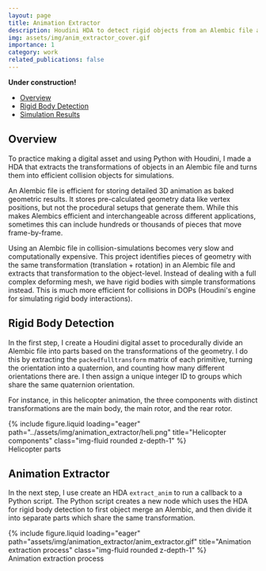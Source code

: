 ```yaml
---
layout: page
title: Animation Extractor
description: Houdini HDA to detect rigid objects from an Alembic file and extract the animation into the object level.
img: assets/img/anim_extractor_cover.gif
importance: 1
category: work
related_publications: false
---
```


<!-- Include MathJax -->
<script type="text/javascript" async
  src="https://cdn.jsdelivr.net/npm/mathjax@3/es5/tex-mml-chtml.js">
</script>

**Under construction!**

- [Overview](#overview)
- [Rigid Body Detection](#rigid-body-detection)
- [Simulation Results](#simulation-results)

## Overview
To practice making a digital asset and using Python with Houdini, I made a HDA that extracts the transformations of objects in an Alembic file and turns them into efficient collision objects for simulations.

An Alembic file is efficient for storing detailed 3D animation as baked geometric results. It stores pre-calculated geometry data like vertex positions, but not the procedural setups that generate them. While this makes Alembics efficient and interchangeable across different applications, sometimes this can include hundreds or thousands of pieces that move frame-by-frame.

Using an Alembic file in collision-simulations becomes very slow and computationally expensive. This project identifies pieces of geometry with the same transformation (translation + rotation) in an Alembic file and extracts that transformation to the object-level. Instead of dealing with a full complex deforming mesh, we have rigid bodies with simple transformations instead. This is much more efficient for collisions in DOPs (Houdini's engine for simulating rigid body interactions).

## Rigid Body Detection
In the first step, I create a Houdini digital asset to procedurally divide an Alembic file into parts based on the transformations of the geometry. I do this by extracting the `packedfulltransform` matrix of each primitive, turning the orientation into a quaternion, and counting how many different orientations there are. I then assign a unique integer ID to groups which share the same quaternion orientation.

For instance, in this helicopter animation, the three components with distinct transformations are the main body, the main rotor, and the rear rotor.


<div class="row">
    <div class="col-sm mt-3 mt-md-0">
        {% include figure.liquid loading="eager" path="../assets/img/animation_extractor/heli.png" title="Helicopter components" class="img-fluid rounded z-depth-1" %}
    </div>
</div>
<div class="caption">
    Helicopter parts
</div>


## Animation Extractor

In the next step, I use create an HDA `extract_anim` to run a callback to a Python script. The Python script creates a new node which uses the HDA for rigid body detection to first object merge an Alembic, and then divide it into separate parts which share the same transformation.

<div class="row">
    <div class="col-sm mt-3 mt-md-0">
        {% include figure.liquid loading="eager" path="assets/img/animation_extractor/anim_extractor.gif" title="Animation extraction process" class="img-fluid rounded z-depth-1" %}
    </div>
</div>
<div class="caption">
    Animation extraction process
</div>


